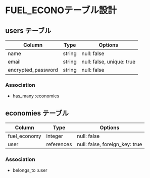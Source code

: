 # FUEL_ECONOテーブル設計

## users テーブル

| Column             | Type   | Options                   |
| ------------------ | ------ | ------------------------- |
| name               | string | null: false               |
| email              | string | null: false, unique: true |
| encrypted_password | string | null: false               |

### Association

- has_many :economies


## economies テーブル

| Column       | Type       | Options                        |
| ------------ | ---------- | ------------------------------ |
| fuel_economy | integer    | null: false                    |
| user         | references | null: false, foreign_key: true |

### Association

- belongs_to :user
